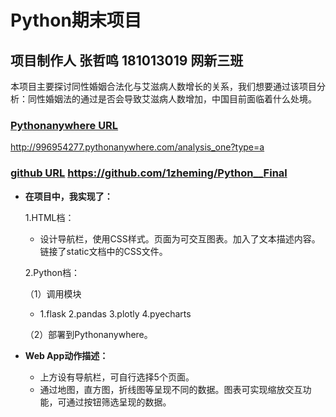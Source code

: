 # Python期末项目
## 项目制作人  张哲鸣 181013019 网新三班

本项目主要探讨同性婚姻合法化与艾滋病人数增长的关系，我们想要通过该项目分析：同性婚姻法的通过是否会导致艾滋病人数增加，中国目前面临着什么处境。

### [Pythonanywhere URL](http://996954277.pythonanywhere.com/analysis_one?type=a) 
   http://996954277.pythonanywhere.com/analysis_one?type=a
### [github URL](https://github.com/1zheming/Python__Final)   https://github.com/1zheming/Python__Final


- **在项目中，我实现了：**

   1.HTML档：

   - 设计导航栏，使用CSS样式。页面为可交互图表。加入了文本描述内容。链接了static文档中的CSS文件。

   
   2.Python档：

   （1）调用模块

   - 1.flask 2.pandas  3.plotly  4.pyecharts

   
  （2）部署到Pythonanywhere。

   

- **Web App动作描述：**

   - 上方设有导航栏，可自行选择5个页面。
   - 通过地图，直方图，折线图等呈现不同的数据。图表可实现缩放交互功能，可通过按钮筛选呈现的数据。
   

